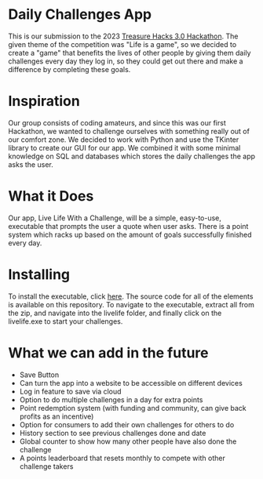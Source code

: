 # Daily Challenges App
  This is our submission to the 2023 [Treasure Hacks 3.0 Hackathon](https://treasure-hacks-3-0.devpost.com/). The given theme of the competition was "Life is a game", so we decided to create a "game" that benefits the lives of other people by giving them daily challenges every day they log in, so they could get out there and make a difference by completing these goals.

# Inspiration
  Our group consists of coding amateurs, and since this was our first Hackathon, we wanted to challenge ourselves with something really out of our comfort zone. We decided to work with Python and use the TKinter library to create our GUI for our app. We combined it with some minimal knowledge on SQL and databases which stores the daily challenges the app asks the user.

# What it Does
  Our app, Live Life With a Challenge, will be a simple, easy-to-use, executable that prompts the user a quote when user asks. There is a point system which racks up based on the amount of goals successfully finished every day. 

# Installing
  To install the executable, click [here](https://download-directory.github.io/?url=https%3A%2F%2Fgithub.com%2FDanierzn%2Ftreasurehacks3.0%2Ftree%2Fmain%2Fdist). The source code for all of the elements is available on this repository. To navigate to the executable, extract all from the zip, and navigate into the livelife folder, and finally click on the livelife.exe to start your challenges.

# What we can add in the future
  - Save Button
  - Can turn the app into a website to be accessible on different devices
  - Log in feature to save via cloud
  - Option to do multiple challenges in a day for extra points
  - Point redemption system (with funding and community, can give back profits as an incentive)
  - Option for consumers to add their own challenges for others to do
  - History section to see previous challenges done and date
  - Global counter to show how many other people have also done the challenge
  - A points leaderboard that resets monthly to compete with other challenge takers
